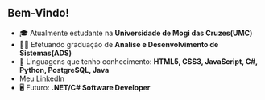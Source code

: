 ## Bem-Vindo!

- 🎓 Atualmente estudante na **Universidade de Mogi das Cruzes(UMC)**
- 👨‍🎓 Efetuando graduação de **Analise e Desenvolvimento de Sistemas(ADS)**
- 📕 Linguagens que tenho conhecimento: **HTML5, CSS3, JavaScript, C#, Python, PostgreSQL, Java**
- Meu <a href="https://www.linkedin.com/in/lucas-santos-191577202/">LinkedIn</a>
- 🖥️ Futuro: **.NET/C# Software Developer**
